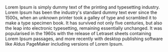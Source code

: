 Lorem Ipsum is simply dummy text of the printing and typesetting industry. Lorem Ipsum has been the
industry's standard dummy text ever since the 1500s, when an unknown printer took a galley of type
and scrambled it to make a type specimen book. It has survived not only five centuries, but also the leap
into electronic typesetting, remaining essentially unchanged. It was popularised in the 1960s with the
release of Letraset sheets containing Lorem Ipsum passages, and more recently with desktop publishing
software like Aldus PageMaker including versions of Lorem Ipsum.